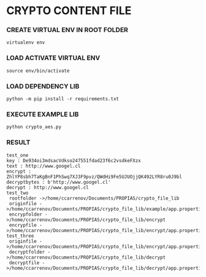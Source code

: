 # CRYPTO CONTENT FILE


### CREATE VIRTUAL ENV IN ROOT FOLDER
```
virtualenv env
```

### LOAD ACTIVATE VIRTUAL ENV
```
source env/bin/activate
```

### LOAD DEPENDENCY LIB
```
python -m pip install -r requirements.txt
```

### EXECUTE EXAMPLE LIB
```
python crypto_aes.py
```

### RESULT
```
test_one
key : De934oi3mdsacVdkso247551fdad23f6c2vsdkeFXzx
text : http://www.googel.cl
encrypt : ZhlYP8sbh7TaKgBnF1PhSwq7XJ3F9pvz/QWdHi9Fe5UJUOjjQK492LYR8ru0J9bl
decryptbytes : b'http://www.googel.cl'
decrypt : http://www.googel.cl
test_two
 rootfolder ->/home/ccarrenov/Documents/PROPIAS/crypto_file_lib
 originfile ->/home/ccarrenov/Documents/PROPIAS/crypto_file_lib/example/app.properties
 encrypfolder ->/home/ccarrenov/Documents/PROPIAS/crypto_file_lib/encrypt
 encrypfile ->/home/ccarrenov/Documents/PROPIAS/crypto_file_lib/encrypt/app.properties
test_three
 originfile ->/home/ccarrenov/Documents/PROPIAS/crypto_file_lib/encrypt/app.properties
 decryptfolder ->/home/ccarrenov/Documents/PROPIAS/crypto_file_lib/decrypt
 decryptfile ->/home/ccarrenov/Documents/PROPIAS/crypto_file_lib/decrypt/app.properties
 ```
